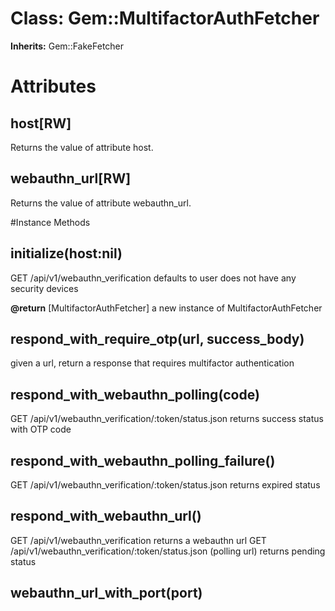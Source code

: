 # Class: Gem::MultifactorAuthFetcher
**Inherits:** Gem::FakeFetcher
    



# Attributes
## host[RW] [](#attribute-i-host)
Returns the value of attribute host.

## webauthn_url[RW] [](#attribute-i-webauthn_url)
Returns the value of attribute webauthn_url.


#Instance Methods
## initialize(host:nil) [](#method-i-initialize)
GET /api/v1/webauthn_verification defaults to user does not have any security
devices

**@return** [MultifactorAuthFetcher] a new instance of MultifactorAuthFetcher

## respond_with_require_otp(url, success_body) [](#method-i-respond_with_require_otp)
given a url, return a response that requires multifactor authentication

## respond_with_webauthn_polling(code) [](#method-i-respond_with_webauthn_polling)
GET /api/v1/webauthn_verification/:token/status.json returns success status
with OTP code

## respond_with_webauthn_polling_failure() [](#method-i-respond_with_webauthn_polling_failure)
GET /api/v1/webauthn_verification/:token/status.json returns expired status

## respond_with_webauthn_url() [](#method-i-respond_with_webauthn_url)
GET /api/v1/webauthn_verification returns a webauthn url GET
/api/v1/webauthn_verification/:token/status.json (polling url) returns pending
status

## webauthn_url_with_port(port) [](#method-i-webauthn_url_with_port)

